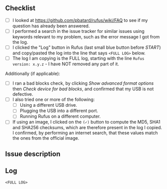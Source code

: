 ﻿<!--PLEASE READ THIS CAREFULLY: You *MUST* read and complete the checklist below, by placing an x into each [ ] (so that it shows '[x]', NOT '[ x]' or '[x ]'), BEFORE clicking on 'Submit new issue'. Failure to perform these steps, WHICH ARE ONLY THERE TO HELP *YOU*, will result in the issue being dismissed without warning.-->

Checklist
---------
- [ ] I looked at https://github.com/pbatard/rufus/wiki/FAQ to see if my question has already been answered.
- [ ] I performed a search in the issue tracker for similar issues using keywords relevant to my problem, such as the error message I got from the log.
- [ ] I clicked the "Log" button in Rufus (last small blue button before _START_) and copy/pasted the log into the line that says `<FULL LOG>` below.
- [ ] The log I am copying is the FULL log, starting with the line `Rufus version: x.y.z` - I have NOT removed any part of it.

Additionally (if applicable):
- [ ] I ran a bad blocks check, by clicking _Show advanced format options_ then _Check device for bad blocks_, and confirmed that my USB is not defective.
- [ ] I also tried one or more of the following:
  - [ ] Using a different USB drive.
  - [ ] Plugging the USB into a different port.
  - [ ] Running Rufus on a different computer.
- [ ] If using an image, I clicked on the `(✓)` button to compute the MD5, SHA1 and SHA256 checksums, which are therefore present in the log I copied. I confirmed, by performing an internet search, that these values match the ones from the official image.

Issue description
-----------------
<Please describe your issue here>

Log
---
```
<FULL LOG>
```
